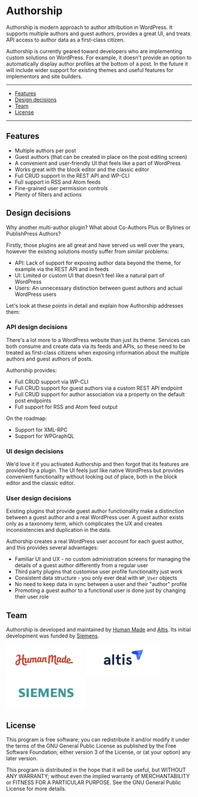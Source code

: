 # Authorship

Authorship is modern approach to author attribution in WordPress. It supports multiple authors and guest authors, provides a great UI, and treats API access to author data as a first-class citizen.

Authorship is currently geared toward developers who are implementing custom solutions on WordPress. For example, it doesn't provide an option to automatically display author profiles at the bottom of a post. In the future it will include wider support for existing themes and useful features for implementors and site builders.

---

 * [Features](#features)
 * [Design decisions](#design-decisions)
 * [Team](#team)
 * [License](#license)

---

## Features

* Multiple authors per post
* Guest authors (that can be created in place on the post editing screen)
* A convenient and user-friendly UI that feels like a part of WordPress
* Works great with the block editor and the classic editor
* Full CRUD support in the REST API and WP-CLI
* Full support in RSS and Atom feeds
* Fine-grained user permission controls
* Plenty of filters and actions

## Design decisions

Why another multi-author plugin? What about Co-Authors Plus or Bylines or PublishPress Authors?

Firstly, those plugins are all great and have served us well over the years, however the existing solutions mostly suffer from similar problems:

* API: Lack of support for exposing author data beyond the theme, for example via the REST API and in feeds
* UI: Limited or custom UI that doesn't feel like a natural part of WordPress
* Users: An unnecessary distinction between guest authors and actual WordPress users

Let's look at these points in detail and explain how Authorship addresses them:

### API design decisions

There's a lot more to a WordPress website than just its theme. Services can both consume and create data via its feeds and APIs, so these need to be treated as first-class citizens when exposing information about the multiple authors and guest authors of posts.

Authorship provides:

* Full CRUD support via WP-CLI
* Full CRUD support for guest authors via a custom REST API endpoint
* Full CRUD support for author association via a property on the default post endpoints
* Full support for RSS and Atom feed output

On the roadmap:

* Support for XML-RPC
* Support for WPGraphQL

### UI design decisions

We'd love it if you activated Authorship and then forgot that its features are provided by a plugin. The UI feels just like native WordPress but provides convenient functionality without looking out of place, both in the block editor and the classic editor.

### User design decisions

Existing plugins that provide guest author functionality make a distinction between a guest author and a real WordPress user. A guest author exists only as a taxonomy term, which complicates the UX and creates inconsistencies and duplication in the data.

Authorship creates a real WordPress user account for each guest author, and this provides several advantages:

* Familiar UI and UX - no custom administration screens for managing the details of a guest author differently from a regular user
* Third party plugins that customise user profile functionality just work
* Consistent data structure - you only ever deal with `WP_User` objects
* No need to keep data in sync between a user and their "author" profile
* Promoting a guest author to a functional user is done just by changing their user role

## Team

Authorship is developed and maintained by [Human Made](https://humanmade.com) and [Altis](https://www.altis-dxp.com). Its initial development was funded by [Siemens](https://www.siemens.com).

[<img src="assets/images/hm-logo.png" width="207" height="86" alt="">](https://humanmade.com)
[<img src="assets/images/altis-logo.png" width="207" height="86" alt="">](https://www.altis-dxp.com)
[<img src="assets/images/siemens-logo.png" width="215" height="86" alt="">](https://www.siemens.com)

## License

This program is free software; you can redistribute it and/or modify
it under the terms of the GNU General Public License as published by
the Free Software Foundation; either version 3 of the License, or
(at your option) any later version.

This program is distributed in the hope that it will be useful,
but WITHOUT ANY WARRANTY; without even the implied warranty of
MERCHANTABILITY or FITNESS FOR A PARTICULAR PURPOSE.  See the
GNU General Public License for more details.
